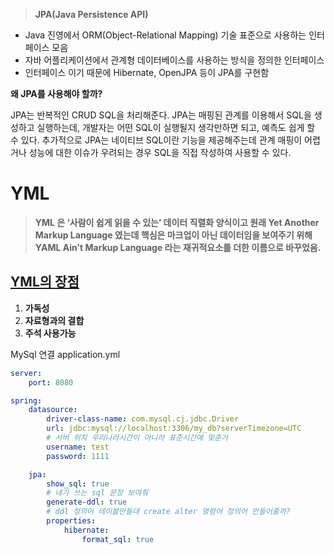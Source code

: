 > **JPA(Java Persistence API)**

- Java 진영에서 ORM(Object-Relational Mapping) 기술 표준으로 사용하는 인터페이스 모음
- 자바 어플리케이션에서 관계형 데이터베이스를 사용하는 방식을 정의한 인터페이스
- 인터페이스 이기 때문에 Hibernate, OpenJPA 등이 JPA를 구현함

**왜 JPA를 사용해야 할까?**

JPA는 반복적인 CRUD SQL을 처리해준다. JPA는 매핑된 관계를 이용해서 SQL을 생성하고 실행하는데, 개발자는 어떤 SQL이 실행될지 생각만하면 되고, 예측도 쉽게 할 수 있다. 추가적으로 JPA는 네이티브 SQL이란 기능을 제공해주는데 관계 매핑이 어렵거나 성능에 대한 이슈가 우려되는 경우 SQL을 직접 작성하여 사용할 수 있다.

# **YML**

> **YML 은 ‘사람이 쉽게 읽을 수 있는’ 데이터 직렬화 양식이고 원래 Yet Another Markup Language 였는데 핵심은 마크업이 아닌 데이터임을 보여주기 위해 YAML Ain't Markup Language 라는 재귀적요소를 더한 이름으로 바꾸었음.**


## [YML의 장점](#YML%EC%9D%98%20%EC%9E%A5%EC%A0%90-1)

1. **가독성**
2. **자료형과의 결합**
3. **주석 사용가능**

MySql 연결
application.yml
```yml
server:
    port: 8080

spring: 
    datasource: 
        driver-class-name: com.mysql.cj.jdbc.Driver
        url: jdbc:mysql://localhost:3306/my_db?serverTimezone=UTC
        # 서버 위치 우리나라시간이 아니라 표준시간에 맞춘거 
        username: test
        password: 1111

    jpa:
        show_sql: true
        # 네가 쓰는 sql 문장 보여줘 
        generate-ddl: true
        # ddl 정의어 테이블만들대 create alter 명령어 정의어 만들어줄까? 
        properties:
            hibernate:
                format_sql: true


```